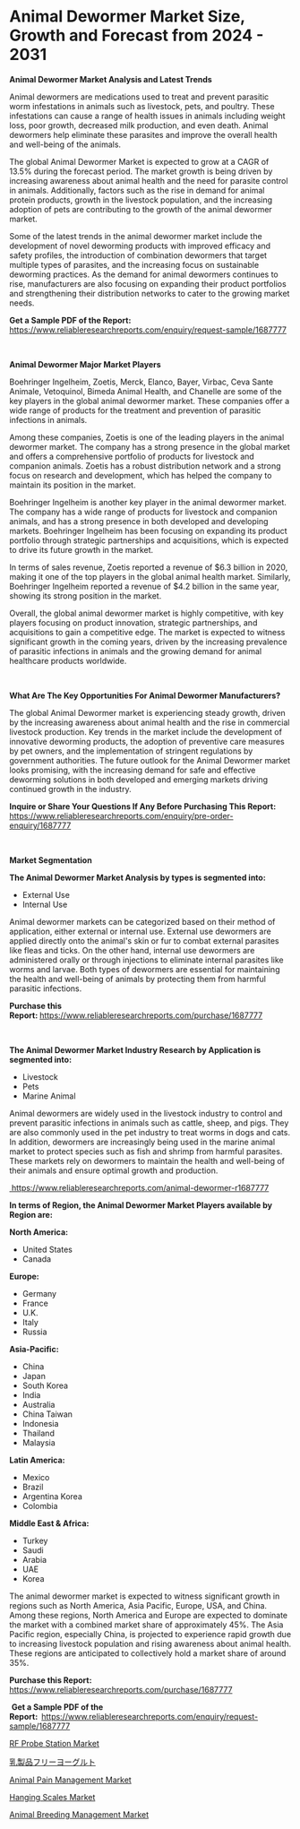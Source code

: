 <p><h1>Animal Dewormer Market Size, Growth and Forecast from 2024 - 2031</h1></p><p><strong>Animal Dewormer Market Analysis and Latest Trends</strong></p>
<p><p>Animal dewormers are medications used to treat and prevent parasitic worm infestations in animals such as livestock, pets, and poultry. These infestations can cause a range of health issues in animals including weight loss, poor growth, decreased milk production, and even death. Animal dewormers help eliminate these parasites and improve the overall health and well-being of the animals.</p><p>The global Animal Dewormer Market is expected to grow at a CAGR of 13.5% during the forecast period. The market growth is being driven by increasing awareness about animal health and the need for parasite control in animals. Additionally, factors such as the rise in demand for animal protein products, growth in the livestock population, and the increasing adoption of pets are contributing to the growth of the animal dewormer market.</p><p>Some of the latest trends in the animal dewormer market include the development of novel deworming products with improved efficacy and safety profiles, the introduction of combination dewormers that target multiple types of parasites, and the increasing focus on sustainable deworming practices. As the demand for animal dewormers continues to rise, manufacturers are also focusing on expanding their product portfolios and strengthening their distribution networks to cater to the growing market needs.</p></p>
<p><strong>Get a Sample PDF of the Report:&nbsp;</strong> <a href="https://www.reliableresearchreports.com/enquiry/request-sample/1687777">https://www.reliableresearchreports.com/enquiry/request-sample/1687777</a></p>
<p>&nbsp;</p>
<p><strong>Animal Dewormer Major Market Players</strong></p>
<p><p>Boehringer Ingelheim, Zoetis, Merck, Elanco, Bayer, Virbac, Ceva Sante Animale, Vetoquinol, Bimeda Animal Health, and Chanelle are some of the key players in the global animal dewormer market. These companies offer a wide range of products for the treatment and prevention of parasitic infections in animals.</p><p>Among these companies, Zoetis is one of the leading players in the animal dewormer market. The company has a strong presence in the global market and offers a comprehensive portfolio of products for livestock and companion animals. Zoetis has a robust distribution network and a strong focus on research and development, which has helped the company to maintain its position in the market.</p><p>Boehringer Ingelheim is another key player in the animal dewormer market. The company has a wide range of products for livestock and companion animals, and has a strong presence in both developed and developing markets. Boehringer Ingelheim has been focusing on expanding its product portfolio through strategic partnerships and acquisitions, which is expected to drive its future growth in the market.</p><p>In terms of sales revenue, Zoetis reported a revenue of $6.3 billion in 2020, making it one of the top players in the global animal health market. Similarly, Boehringer Ingelheim reported a revenue of $4.2 billion in the same year, showing its strong position in the market.</p><p>Overall, the global animal dewormer market is highly competitive, with key players focusing on product innovation, strategic partnerships, and acquisitions to gain a competitive edge. The market is expected to witness significant growth in the coming years, driven by the increasing prevalence of parasitic infections in animals and the growing demand for animal healthcare products worldwide.</p></p>
<p>&nbsp;</p>
<p><strong>What Are The Key Opportunities For Animal Dewormer Manufacturers?</strong></p>
<p><p>The global Animal Dewormer market is experiencing steady growth, driven by the increasing awareness about animal health and the rise in commercial livestock production. Key trends in the market include the development of innovative deworming products, the adoption of preventive care measures by pet owners, and the implementation of stringent regulations by government authorities. The future outlook for the Animal Dewormer market looks promising, with the increasing demand for safe and effective deworming solutions in both developed and emerging markets driving continued growth in the industry.</p></p>
<p><strong>Inquire or Share Your Questions If Any Before Purchasing This Report:</strong> <a href="https://www.reliableresearchreports.com/enquiry/pre-order-enquiry/1687777">https://www.reliableresearchreports.com/enquiry/pre-order-enquiry/1687777</a></p>
<p>&nbsp;</p>
<p><strong>Market Segmentation</strong></p>
<p><strong>The Animal Dewormer Market Analysis by types is segmented into:</strong></p>
<p><ul><li>External Use</li><li>Internal Use</li></ul></p>
<p><p>Animal dewormer markets can be categorized based on their method of application, either external or internal use. External use dewormers are applied directly onto the animal's skin or fur to combat external parasites like fleas and ticks. On the other hand, internal use dewormers are administered orally or through injections to eliminate internal parasites like worms and larvae. Both types of dewormers are essential for maintaining the health and well-being of animals by protecting them from harmful parasitic infections.</p></p>
<p><strong>Purchase this Report:&nbsp;</strong><a href="https://www.reliableresearchreports.com/purchase/1687777">https://www.reliableresearchreports.com/purchase/1687777</a></p>
<p>&nbsp;</p>
<p><strong>The Animal Dewormer Market Industry Research by Application is segmented into:</strong></p>
<p><ul><li>Livestock</li><li>Pets</li><li>Marine Animal</li></ul></p>
<p><p>Animal dewormers are widely used in the livestock industry to control and prevent parasitic infections in animals such as cattle, sheep, and pigs. They are also commonly used in the pet industry to treat worms in dogs and cats. In addition, dewormers are increasingly being used in the marine animal market to protect species such as fish and shrimp from harmful parasites. These markets rely on dewormers to maintain the health and well-being of their animals and ensure optimal growth and production.</p></p>
<p><a href="https://www.reliableresearchreports.com/animal-dewormer-r1687777">&nbsp;https://www.reliableresearchreports.com/animal-dewormer-r1687777</a></p>
<p><strong>In terms of Region, the Animal Dewormer Market Players available by Region are:</strong></p>
<p>
    <p> <strong> North America: </strong>
        <ul>
            <li>United States</li>
            <li>Canada</li>
        </ul>
        </p> 
    <p> <strong> Europe: </strong>
        <ul>
            <li>Germany</li>
            <li>France</li>
            <li>U.K.</li>
            <li>Italy</li>
            <li>Russia</li>
        </ul>
        </p> 
    <p> <strong> Asia-Pacific: </strong>
        <ul>
            <li>China</li>
            <li>Japan</li>
            <li>South Korea</li>
            <li>India</li>
            <li>Australia</li>
            <li>China Taiwan</li>
            <li>Indonesia</li>
            <li>Thailand</li>
            <li>Malaysia</li>
        </ul>
        </p> 
    <p> <strong> Latin America: </strong>
        <ul>
            <li>Mexico</li>
            <li>Brazil</li>
            <li>Argentina Korea</li>
            <li>Colombia</li>
        </ul>
        </p> 
    <p> <strong> Middle East & Africa: </strong>
        <ul>
            <li>Turkey</li>
            <li>Saudi</li>
            <li>Arabia</li>
            <li>UAE</li>
            <li>Korea</li>
        </ul>
    </p>
    </p>
<p><p>The animal dewormer market is expected to witness significant growth in regions such as North America, Asia Pacific, Europe, USA, and China. Among these regions, North America and Europe are expected to dominate the market with a combined market share of approximately 45%. The Asia Pacific region, especially China, is projected to experience rapid growth due to increasing livestock population and rising awareness about animal health. These regions are anticipated to collectively hold a market share of around 35%.</p></p>
<p><strong>Purchase this Report: </strong><a href="https://www.reliableresearchreports.com/purchase/1687777">https://www.reliableresearchreports.com/purchase/1687777</a></p>
<p>&nbsp;<strong>Get a Sample PDF of the Report:&nbsp;&nbsp;</strong><a href="https://www.reliableresearchreports.com/enquiry/request-sample/1687777">https://www.reliableresearchreports.com/enquiry/request-sample/1687777</a></p>
<p><strong></strong></p>
<p><p><a href="https://www.linkedin.com/pulse/rf-probe-station-market-research-report-its-history-forecast-cpg0e">RF Probe Station Market</a></p><p><a href="https://medium.com/@matteills7854/2024%E5%B9%B4%E3%81%8B%E3%82%892031%E5%B9%B4%E3%81%BE%E3%81%A7%E3%81%AE%E6%9C%9F%E9%96%93%E3%81%AB%E4%BA%88%E6%B8%AC%E3%81%95%E3%82%8C%E3%81%9F%E3%83%80%E3%82%A4%E3%82%A8%E3%83%83%E3%83%88%E3%83%95%E3%83%AA%E3%83%BC%E3%83%A8%E3%83%BC%E3%82%B0%E3%83%AB%E3%83%88%E3%81%AE%E5%B8%82%E5%A0%B4%E5%88%86%E6%9E%90%E3%81%A8%E3%82%B5%E3%82%A4%E3%82%BA-65228d5fb1ca">乳製品フリーヨーグルト</a></p><p><a href="https://github.com/gamblestampleyjenny50m5sl6/Market-Research-Report-List-2/blob/main/animal-pain-management-market.md">Animal Pain Management Market</a></p><p><a href="https://www.linkedin.com/pulse/hanging-scales-market-size-cagr-trends-2024-2030-fd4ve">Hanging Scales Market</a></p><p><a href="https://github.com/nicholepatriciadoylenwnrjr0/Market-Research-Report-List-2/blob/main/animal-breeding-management-market.md">Animal Breeding Management Market</a></p></p>